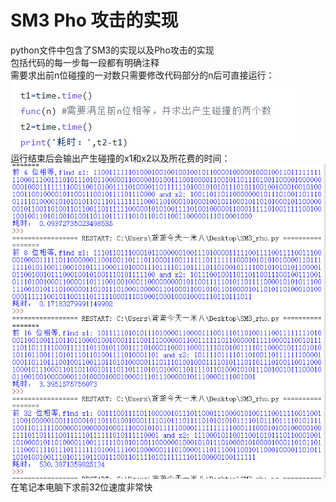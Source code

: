 # SM3 Pho 攻击的实现  
python文件中包含了SM3的实现以及Pho攻击的实现  
包括代码的每一步每一段都有明确注释  
需要求出前n位碰撞的一对数只需要修改代码部分的n后可直接运行：  
![image](https://github.com/MAR-523/-/blob/main/pic/smp_2.png)  
运行结束后会输出产生碰撞的x1和x2以及所花费的时间：  
![image](https://github.com/MAR-523/-/blob/main/pic/smp_1.JPG) 
在笔记本电脑下求前32位速度非常快
